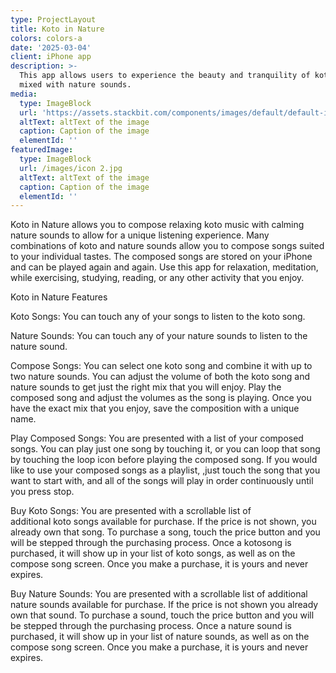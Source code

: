 ```yaml
---
type: ProjectLayout
title: Koto in Nature
colors: colors-a
date: '2025-03-04'
client: iPhone app
description: >-
  This app allows users to experience the beauty and tranquility of koto music
  mixed with nature sounds.
media:
  type: ImageBlock
  url: 'https://assets.stackbit.com/components/images/default/default-image.png'
  altText: altText of the image
  caption: Caption of the image
  elementId: ''
featuredImage:
  type: ImageBlock
  url: /images/icon 2.jpg
  altText: altText of the image
  caption: Caption of the image
  elementId: ''
---
```

Koto in Nature allows you to compose relaxing koto music with calming nature sounds to allow for a unique listening experience. Many combinations of koto and nature sounds allow you to compose songs suited to your individual tastes. The composed songs are stored on your iPhone and can be played again and again. Use this app for relaxation, meditation, while exercising, studying, reading, or any other activity that you enjoy.




Koto in Nature Features




Koto Songs: You can touch any of your songs to listen to the koto song.




Nature Sounds: You can touch any of your nature sounds to listen to the nature sound.




Compose Songs: You can select one koto song and combine it with up to two nature sounds. You can adjust the volume of both the koto song and nature sounds to get just the right mix that you will enjoy. Play the composed song and adjust the volumes as the song is playing. Once you have the exact mix that you enjoy, save the composition with a unique name. 




Play Composed Songs: You are presented with a list of your composed songs. You can play just one song by touching it, or you can loop that song by touching the loop icon before playing the composed song. If you would like to use your composed songs as a playlist, ,just touch the song that you want to start with, and all of the songs will play in order continuously until you press stop.




Buy Koto Songs: You are presented with a scrollable list of additional koto songs available for purchase. If the price is not shown, you already own that song. To purchase a song, touch the price button and you will be stepped through the purchasing process. Once a kotosong is purchased, it will show up in your list of koto songs, as well as on the compose song screen. Once you make a purchase, it is yours and never expires.




Buy Nature Sounds: You are presented with a scrollable list of additional nature sounds available for purchase. If the price is not shown you already own that sound. To purchase a sound, touch the price button and you will be stepped through the purchasing process. Once a nature sound is purchased, it will show up in your list of nature sounds, as well as on the compose song screen. Once you make a purchase, it is yours and never expires.





